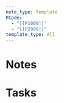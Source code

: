```yaml
---
note_type: Template
PCode:
  - "[[P1000]]"
  - "[[P2000]]"
template_type: All
---
```

# Notes
# Tasks
